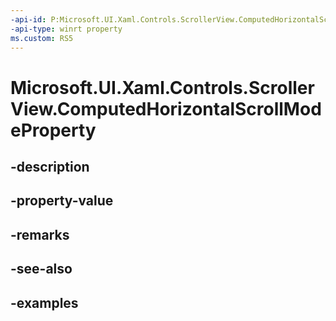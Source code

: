 ```yaml
---
-api-id: P:Microsoft.UI.Xaml.Controls.ScrollerView.ComputedHorizontalScrollModeProperty
-api-type: winrt property
ms.custom: RS5
---
```


<!-- Property syntax.
public DependencyProperty ComputedHorizontalScrollModeProperty { get; }
-->

# Microsoft.UI.Xaml.Controls.ScrollerView.ComputedHorizontalScrollModeProperty

## -description

## -property-value

## -remarks

## -see-also

## -examples

